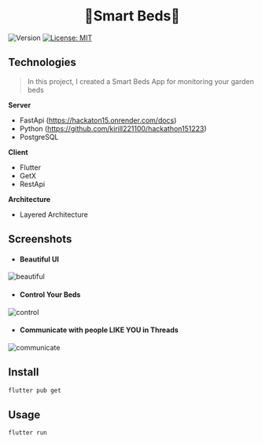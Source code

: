 <h1 align="center">🌿Smart Beds🌿</h1>
<p>
  <img alt="Version" src="https://img.shields.io/badge/version-1.0-blue.svg?cacheSeconds=2592000" />
  <a href="#" target="_blank">
    <img alt="License: MIT" src="https://img.shields.io/badge/License-MIT-yellow.svg" />
  </a>
</p>

## Technologies
> In this project, I created a Smart Beds App for monitoring your garden beds

**Server**
- FastApi (https://hackaton15.onrender.com/docs)
- Python (https://github.com/kirill221100/hackathon151223)
- PostgreSQL

**Client**
- Flutter
- GetX
- RestApi

**Architecture**
- Layered Architecture

## Screenshots
- #### Beautiful UI
![beautiful](https://github.com/DaDaDaTheoryNow/Smart-Beds/assets/105795587/b02c8fbd-ab91-44db-a76b-feb66d665131)

- #### Control Your Beds
![control](https://github.com/DaDaDaTheoryNow/Smart-Beds/assets/105795587/ecab9908-46b8-4346-9bde-b9acfaaabbe9)



- #### Communicate with people LIKE YOU in Threads
![communicate](https://github.com/DaDaDaTheoryNow/Smart-Beds/assets/105795587/683a3fde-bf5b-4510-8383-1c2bf7ba82d0)

## Install

```sh
flutter pub get
```

## Usage

```sh
flutter run
```
